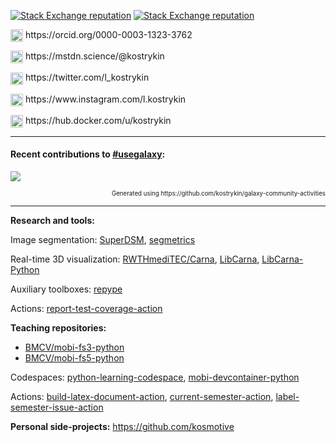 [![Stack Exchange reputation](https://img.shields.io/stackexchange/stackoverflow/r/1444073?style=for-the-badge)](https://stackoverflow.com/users/1444073/kostrykin)
[![Stack Exchange reputation](https://img.shields.io/stackexchange/math/r/82092?style=for-the-badge)](https://math.stackexchange.com/users/82092/kostrykin)

<!-- https://github.com/FortAwesome/Font-Awesome -->

<p><img src="https://github.com/kostrykin/kostrykin/assets/6557139/4e0d52b2-2a50-413e-9e23-3e0ceadb1169" width="20" align="center">
https://orcid.org/0000-0003-1323-3762</p>

<p><img src="https://github.com/kostrykin/kostrykin/assets/6557139/c83f927e-d587-4b86-a08f-0981efe06b53" width="20" align="center">
https://mstdn.science/@kostrykin</p>

<p><img src="https://github.com/kostrykin/kostrykin/assets/6557139/16408e41-5ea4-46b3-8419-ac91384dc3f7" width="20" align="center">
https://twitter.com/l_kostrykin</p>

<p><img src="https://github.com/kostrykin/kostrykin/assets/6557139/874339d2-3929-4551-a45f-d0739208d295" width="20" align="center">
https://www.instagram.com/l.kostrykin</p>

<p><img src="https://github.com/kostrykin/kostrykin/assets/6557139/3dec4fe1-538e-4256-9500-7edb72567fb3" width="20" align="center">
https://hub.docker.com/u/kostrykin</p>

---

#### Recent contributions to [#usegalaxy](https://github.com/topics/usegalaxy):

![](https://kostrykin.github.io/galaxy-community-activities/report/assets/images/contributiongraphs/kostrykin.png)
<p align="right"><sup><sub>Generated using https://github.com/kostrykin/galaxy-community-activities</sub></sup></p>

---

**Research and tools:**

Image segmentation:
[SuperDSM](https://github.com/BMCV/SuperDSM),
[segmetrics](https://github.com/BMCV/segmetrics)

Real-time 3D visualization:
[RWTHmediTEC/Carna](https://github.com/RWTHmediTEC/Carna),
[LibCarna](https://github.com/kostrykin/LibCarna),
[LibCarna-Python](https://github.com/kostrykin/LibCarna-Python)

Auxiliary toolboxes: [repype](https://github.com/kostrykin/repype)

Actions: [report-test-coverage-action](https://github.com/marketplace/actions/report-test-coverage)

**Teaching repositories:**

- [BMCV/mobi-fs3-python](https://github.com/BMCV/mobi-fs3-python)
- [BMCV/mobi-fs5-python](https://github.com/BMCV/mobi-fs5-python)

Codespaces:
[python-learning-codespace](https://github.com/kostrykin/python-learning-codespace),
[mobi-devcontainer-python](https://github.com/kostrykin/mobi-devcontainer-python)

Actions:
[build-latex-document-action](https://github.com/kostrykin/build-latex-document-action),
[current-semester-action](https://github.com/kostrykin/current-semester-action),
[label-semester-issue-action](https://github.com/kostrykin/label-semester-issue-action)

**Personal side-projects:** <https://github.com/kosmotive>
